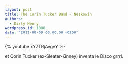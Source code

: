 ```yaml
---
layout: post
title: The Corin Tucker Band - Neskowin
authors:
  - Dirty Henry
wordpress_id: 1088
date: "2012-08-09 08:00:00 +0200"
---
```


{% youtube xY7TRjAvgvY %}

et Corin Tucker (ex-Sleater-Kinney) inventa le Disco grrrl.
